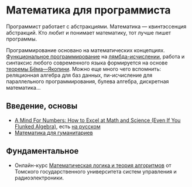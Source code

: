 # Математика для программиста
Программист работает с абстракциями. Математика — квинтэссенция абстракций. Кто любит и понимает математику, тот лучше пишет программы.

Программирование основано на математических концепциях. [Функциональное программирование](https://ru.wikipedia.org/wiki/Функциональное_программирование) на [лямбда-исчислении](https://ru.wikipedia.org/wiki/Лямбда-исчисление), работа и синтаксис любого современного языка формируется на основе [теоремы Бёма—Якопини](https://ru.wikipedia.org/wiki/Теорема_Бёма_—_Якопини). Можно еще много чего вспомнить: реляционная алгебра для баз данных, пи-исчисление для параллельного программирования, булева алгебра, дискретная математика...

## Введение, основы
* [A Mind For Numbers: How to Excel at Math and Science (Even If You Flunked Algebra)](https://www.amazon.com/Mind-Numbers-Science-Flunked-Algebra-ebook/dp/B00G3L19ZU), есть [на русском](https://www.ozon.ru/context/detail/id/33253422/)
* [Математика для гуманитариев](https://www.ozon.ru/context/detail/id/141501947/)

## Фундаментальное
* Онлайн-курс [Математическая логика и теория алгоритмов](https://www.lektorium.tv/mooc2/26749) от Томского государственного университета систем управления и радиоэлектроники.
